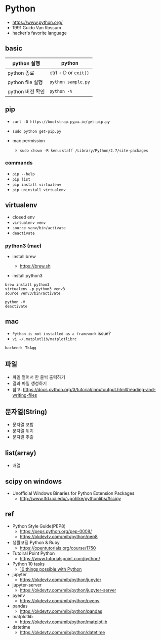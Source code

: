 # Python
* https://www.python.org/
* 1991 Guido Van Rossum
* hacker's favorite language

## basic
|python 실행	|python|
|----|----|
|python 종료	|ctrl + D or `exit()`|
|python file 실행	|`python sample.py`|
|python 버전 확인	|`python -V`|

## pip
* `curl -O https://bootstrap.pypa.io/get-pip.py`
* `sudo python get-pip.py`

* mac permission
  * `sudo chown -R kenu:staff /Library/Python/2.7/site-packages`

### commands
* `pip --help`
* `pip list`
* `pip install virtualenv`
* `pip uninstall virtualenv`

## virtualenv
* closed env
* `virtualenv venv`
* `source venv/bin/activate`
* `deactivate`

### python3 (mac)
* install brew
  * https://brew.sh

* install python3

```
brew install python3
virtualenv -p python3 venv3
source venv3/bin/activate

python -V
deactivate
```

## mac
* `Python is not installed as a framework` issue?
* `vi ~/.matplotlib/matplotlibrc`
```
backend: TkAgg
```

## 파일
* 파일 열어서 한 줄씩 출력하기
* 결과 파일 생성하기
* 참고: https://docs.python.org/3/tutorial/inputoutput.html#reading-and-writing-files

## 문자열(String)
* 문자열 포함
* 문자열 위치
* 문자열 추출

## list(array)
* 배열


## scipy on windows
* Unofficial Windows Binaries for Python Extension Packages
  * http://www.lfd.uci.edu/~gohlke/pythonlibs/#scipy
## ref
* Python Style Guide(PEP8)
  * https://peps.python.org/pep-0008/
  * https://okdevtv.com/mib/python/pep8
* 생활코딩 Python & Ruby
  * https://opentutorials.org/course/1750
* Tutoiral Point Python
  * https://www.tutorialspoint.com/python/
* Python 10 tasks
  * [10 things possible with Python](https://okdevtv.com/mib/python/10)
* jupyter
  * https://okdevtv.com/mib/python/jupyter
* jupyter-server
  * https://okdevtv.com/mib/python/jupyter-server
* pyenv
  * https://okdevtv.com/mib/python/pyenv
* pandas
  * https://okdevtv.com/mib/python/pandas
* matplotlib
  * https://okdevtv.com/mib/python/matplotlib
* datetime
  * https://okdevtv.com/mib/python/datetime
